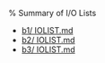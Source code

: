 % Summary of I/O Lists

- [b1/ IOLIST.md](b1/IOLIST.md)
- [b2/ IOLIST.md](b2/IOLIST.md)
- [b3/ IOLIST.md](b3/IOLIST.md)
